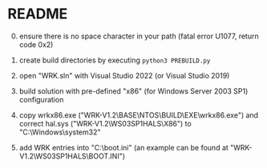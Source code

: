# README

0. ensure there is no space character in your path (fatal error U1077, return code 0x2)

1. create build directories by executing `python3 PREBUILD.py`

2. open "WRK.sln" with Visual Studio 2022 (or Visual Studio 2019)

3. build solution with pre-defined "x86" (for Windows Server 2003 SP1) configuration

4. copy wrkx86.exe ("WRK-V1.2\BASE\NTOS\BUILD\EXE\wrkx86.exe") and correct hal.sys ("WRK-V1.2\WS03SP1HALS\X86") to "C:\Windows\system32"

5. add WRK entries into "C:\boot.ini" (an example can be found at "WRK-V1.2\WS03SP1HALS\BOOT.INI")